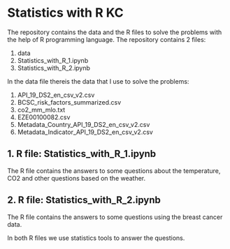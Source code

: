 # Statistics with R KC

The repository contains the data and the R files to solve the problems with the help of R programming language.
The repository contains 2 files:
1. data
2. Statistics_with_R_1.ipynb
3. Statistics_with_R_2.ipynb

In the data file thereis the data that I use to solve the problems:
1. API_19_DS2_en_csv_v2.csv
2. BCSC_risk_factors_summarized.csv
3. co2_mm_mlo.txt
4. EZE00100082.csv
5. Metadata_Country_API_19_DS2_en_csv_v2.csv
6. Metadata_Indicator_API_19_DS2_en_csv_v2.csv

## 1. R file: Statistics_with_R_1.ipynb
  
The R file contains the answers to some questions about the temperature, CO2 and other questions based on the weather.


## 2. R file: Statistics_with_R_2.ipynb 

The R file contains the answers to some questions using the breast cancer data. 

In both R files we use statistics tools to answer the questions.

